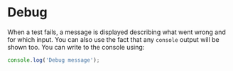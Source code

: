 # Debug

When a test fails, a message is displayed describing what went wrong and for which input.
You can also use the fact that any `console` output will be shown too.
You can write to the console using:

```typescript
console.log('Debug message');
```
